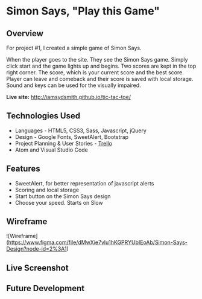 # Simon Says, "Play this Game"
## Overview

For project #1, I created a simple game of Simon Says.

When the player goes to the site. They see the Simon Says game. Simply click start and the game lights up and begins. Two scores are kept in the top right corner. The score, which is your current score and the best score. Player can leave and comeback and their score is saved with local storage. Sound and keys can be used for the visually impaired.

**Live site:** <http://iamsydsmith.github.io/tic-tac-toe/>

## Technologies Used

  * Languages - HTML5, CSS3, Sass, Javascript, jQuery
  * Design - Google Fonts, SweetAlert, Bootstrap
  * Project Planning & User Stories - [Trello](https://trello.com/b/zp6EZfnF/building-simon-says)
  * Atom and Visual Studio Code


## Features

  * SweetAlert, for better representation of javascript alerts
  * Scoring and local storage
  * Start button on the Simon Says design
  * Choose your speed. Starts on Slow


## Wireframe

![Wireframe]
(https://www.figma.com/file/dMwXie7vlu1hKGPRYUbIEoAb/Simon-Says-Design?node-id=2%3A1)

## Live Screenshot

## Future Development

